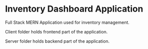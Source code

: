 # Inventory Dashboard Application

Full Stack MERN Application used for inventory management.

Client folder holds frontend part of the application.

Server folder holds backend part of the application.
